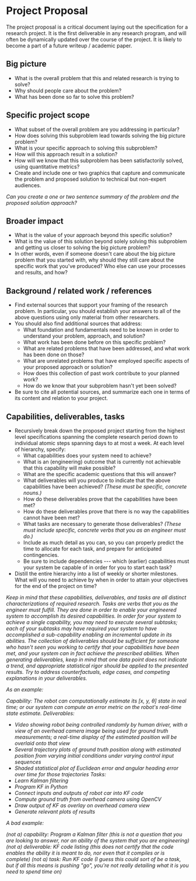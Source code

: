 # Project Proposal

The project proposal is a critical document laying out the specification for a research project. It is the first deliverable in any research program, and will often be dynamically updated over the course of the project. It is likely to become a part of a future writeup / academic paper.

## Big picture
- What is the overall problem that this and related research is trying to solve?
- Why should people care about the problem?
- What has been done so far to solve this problem?

## Specific project scope
- What subset of the overall problem are you addressing in particular?
- How does solving this subproblem lead towards solving the big picture problem?
- What is your specific approach to solving this subproblem?
- How will this approach result in a solution?
- How will we know that this subproblem has been satisfactorily solved, using quantitative metrics?
- Create and include one or two graphics that capture and communicate the problem and proposed solution to technical but non-expert audiences.

*Can you create a one or two sentence summary of the problem and the proposed solution approach?*

## Broader impact
- What is the value of your approach beyond this specific solution?
- What is the value of this solution beyond solely solving this subproblem and getting us closer to solving the big picture problem?
- In other words, even if someone doesn't care about the big picture problem that you started with, why should they still care about the specific work that you've produced? Who else can use your processes and results, and how?

## Background / related work / references
- Find external sources that support your framing of the research problem. In particular, you should establish your answers to all of the above questions using only material from other researchers.
- You should also find additional sources that address:
  - What foundation and fundamentals need to be known in order to understand your problem, approach, and solution?
  - What work has been done before on this specific problem?
  - What are related problems that have been addressed, and what work has been done on those?
  - What are unrelated problems that have employed specific aspects of your proposed approach or solution?
  - How does this collection of past work contribute to your planned work?
  - How do we know that your subproblem hasn't yet been solved?
- Be sure to cite all potential sources, and summarize each one in terms of its content and relation to your project.

## Capabilities, deliverables, tasks
- Recursively break down the proposed project starting from the highest level specifications spanning the complete research period down to individual atomic steps spanning days to at most a week. At each level of hierarchy, specify:
  - What capabilities does your system need to achieve?
  - What is an (engineering) outcome that is currently not achievable that this capability will make possible?
  - What are the specific academic questions that this will answer?
  - What deliverables will you produce to indicate that the above capabilities have been achieved? *(These must be specific, concrete nouns.)*
  - How do these deliverables prove that the capabilities have been met?
  - How do these deliverables prove that there is no way the capabilities cannot have been met?
  - What tasks are necessary to generate those deliverables? *(These must include specific, concrete verbs that you as an engineer must do.)*
  - Include as much detail as you can, so you can properly predict the time to allocate for each task, and prepare for anticipated contingencies.
  - Be sure to include dependencies --- which (earlier) capabilities must your system be capable of in order for you to start each task?
- Distill the entire hierarchy into a list of weekly or shorter milestones. What will you need to achieve by when in order to attain your objectives for the end of the project on time?

*Keep in mind that these capabilities, deliverables, and tasks are all distinct characterizations of required research. Tasks are verbs that you as the engineer must fulfill. They are done in order to enable your engineered system to accomplish its desired capabilities. In order for your system to achieve a single capability, you may need to execute several subtasks; each of your subtasks may have required your system to have accomplished a sub-capability enabling an incremental update in its abilities. The collection of deliverables should be sufficient for someone who hasn't seen you working to certify that your capabilities have been met, and your system can in fact achieve the prescribed abilities. When generating deliverables, keep in mind that one data point does not indicate a trend, and appropriate statistical rigor should be applied to the presented results. Try to address counterfactuals, edge cases, and competing explanations in your deliverables.*

*As an example:*

*Capability: The robot can computationally estimate its [x, y, θ] state in real time; or our system can compute an error metric on the robot's real-time state estimate.*
*Deliverables:*
- *Video showing robot being controlled randomly by human driver, with a view of an overhead camera image being used for ground truth measurements; a real-time display of the estimated position will be overlaid onto that view*
- *Several trajectory plots of ground truth position along with estimated position from varying initial conditions under varying control input sequences*
- *Shaded statistical plot of Euclidean error and angular heading error over time for those trajectories*
*Tasks:*
- *Learn Kalman filtering*
- *Program KF in Python*
- *Connect inputs and outputs of robot car into KF code*
- *Compute ground truth from overhead camera using OpenCV*
- *Draw output of KF as overlay on overhead camera view*
- *Generate relevant plots of results*

*A bad example:*

*(not a) capability: Program a Kalman filter (this is not a question that you are looking to answer, nor an ability of the system that you are engineering)*
*(not a) deliverable: KF code listing (this does not certify that the code enables the ability it is meant to do, nor even that it compiles or is complete)*
*(not a) task: Run KF code (I guess this could sort of be a task, but if all this means is pushing "go", you're not really detailing what it is you need to spend time on)*
